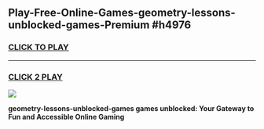 
## Play-Free-Online-Games-geometry-lessons-unblocked-games-Premium #h4976
<h3>
<a href="https://premium.freeplayer.one?title=geometry-lessons-unblocked-games&ref=8M">CLICK TO PLAY</a></h3>
<hr>

<h3>
<a href="https://premium.freeplayer.one?title=geometry-lessons-unblocked-games&ref=8M">CLICK 2 PLAY</a>
  
</h3>

<a href="https://premium.freeplayer.one?title=geometry-lessons-unblocked-games&ref=8M"><img src="https://clearcache.store/games.png"></a>


**geometry-lessons-unblocked-games games unblocked: Your Gateway to Fun and Accessible Online Gaming**
